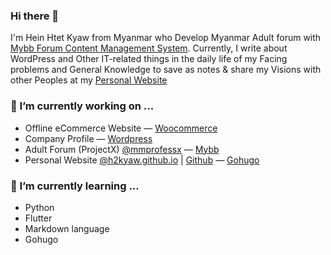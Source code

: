 ### Hi there 👋

I'm Hein Htet Kyaw from Myanmar who Develop Myanmar Adult forum with [Mybb Forum Content Management System](//mybb.com). Currently, I write about WordPress and Other IT-related things in the daily life of my Facing problems and General Knowledge to save as notes & share my Visions with other Peoples at my [Personal Website](//h2kyaw.github.io)

### 🔭 I’m currently working on ...
- Offline eCommerce Website ― [Woocommerce](//woocommerce.com)
- Company Profile ― [Wordpress](//wordpress.com)
- Adult Forum (ProjectX) [@mmprofessx](//github.com/mmprofessx) ― [Mybb](//mybb.com)
- Personal Website [@h2kyaw.github.io](//h2kyaw.github.io) | [Github](//github.com/h2kyaw/h2kyaw.github.io) ― [Gohugo](//gohugo.io)

### 🌱 I’m currently learning ...
- Python
- Flutter
- Markdown language
- Gohugo 

<!--

Here are some ideas to get you started:

- 👯 I’m looking to collaborate on ...
- 🤔 I’m looking for help with ...
- 💬 Ask me about ...
- 📫 How to reach me: ...
- 😄 Pronouns: ...
- ⚡ Fun fact: ...
-->
